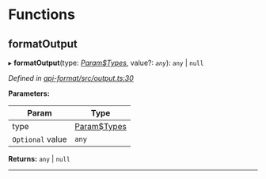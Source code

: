 

# Functions

<a id="formatoutput"></a>

##  formatOutput

▸ **formatOutput**(type: *[Param$Types](_type_params_src_types_d_.md#param_types)*, value?: *`any`*):  `any` &#124; `null`

*Defined in [api-format/src/output.ts:30](https://github.com/polkadot-js/api/blob/ef78f2a/packages/api-format/src/output.ts#L30)*

**Parameters:**

| Param | Type |
| ------ | ------ |
| type | [Param$Types](_type_params_src_types_d_.md#param_types) |
| `Optional` value | `any` |

**Returns:**  `any` &#124; `null`

___

